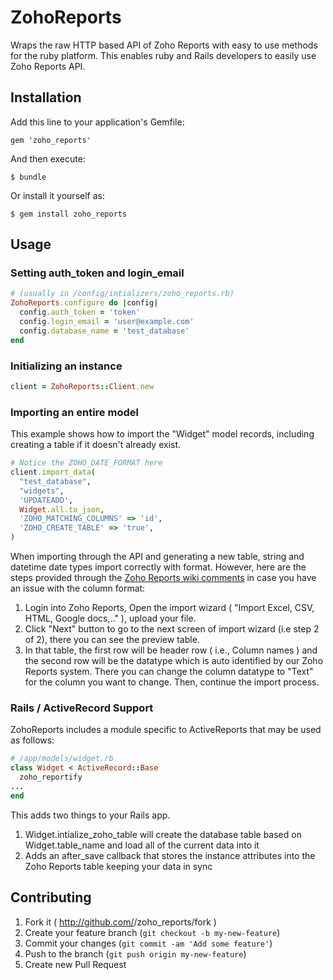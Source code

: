 # ZohoReports

Wraps the raw HTTP based API of Zoho Reports with easy to use methods for the ruby platform. This enables ruby and Rails developers to easily use Zoho Reports API.

## Installation

Add this line to your application's Gemfile:

    gem 'zoho_reports'

And then execute:

    $ bundle

Or install it yourself as:

    $ gem install zoho_reports

## Usage

### Setting auth_token and login_email
```ruby
# (usually in /config/intializers/zoho_reports.rb)
ZohoReports.configure do |config|
  config.auth_token = 'token'
  config.login_email = 'user@example.com'
  config.database_name = 'test_database'
end
```

### Initializing an instance
```ruby
client = ZohoReports::Client.new
```

### Importing an entire model
This example shows how to import the "Widget" model records, including creating a table if it doesn't already exist. 

```ruby
# Notice the ZOHO_DATE_FORMAT here
client.import_data(
  "test_database", 
  "widgets", 
  'UPDATEADD', 
  Widget.all.to_json, 
  'ZOHO_MATCHING_COLUMNS' => 'id', 
  'ZOHO_CREATE_TABLE' => 'true', 
)

```

When importing through the API and generating a new table, string and datetime date types import correctly with format. However, here are the steps provided through the [Zoho Reports wiki comments](https://zohoreportsapi.wiki.zoho.com/importing-bulk-data.html) in case you have an issue with the column format:

1. Login into Zoho Reports, Open the import wizard ( "Import Excel, CSV, HTML, Google docs,.." ), upload your file.
2. Click "Next" button to go to the next screen of import wizard (i.e step 2 of 2), there you can see the preview table. 
3. In that table, the first row will be header row ( i.e., Column names ) and the second row will be the datatype which is auto identified by our Zoho Reports system. There you can change the column datatype to "Text" for the column you want to change. Then, continue the import process.

### Rails / ActiveRecord Support
ZohoReports includes a module specific to ActiveReports that may be used as follows:

```ruby
# /app/models/widget.rb
class Widget < ActiveRecord::Base
  zoho_reportify
...
end
```

This adds two things to your Rails app.
1. Widget.intialize_zoho_table will create the database table based on Widget.table_name and load all of the current data into it
2. Adds an after_save callback that stores the instance attributes into the Zoho Reports table keeping your data in sync

## Contributing

1. Fork it ( http://github.com/<my-github-username>/zoho_reports/fork )
2. Create your feature branch (`git checkout -b my-new-feature`)
3. Commit your changes (`git commit -am 'Add some feature'`)
4. Push to the branch (`git push origin my-new-feature`)
5. Create new Pull Request
